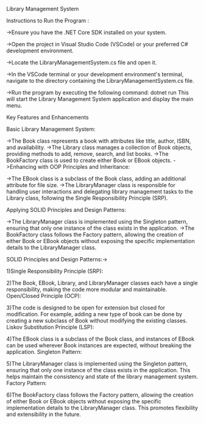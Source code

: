 Library Management System

Instructions to Run the Program :

->Ensure you have the .NET Core SDK installed on your system.

->Open the project in Visual Studio Code (VSCode) or your preferred C# development environment.

->Locate the LibraryManagementSystem.cs file and open it.

->In the VSCode terminal or your development environment's terminal, navigate to the directory containing the LibraryManagementSystem.cs file.

->Run the program by executing the following command: dotnet run This will start the Library Management System application and display the main menu.

Key Features and Enhancements

Basic Library Management System:

->The Book class represents a book with attributes like title, author, ISBN, and availability. ->The Library class manages a collection of Book objects, providing methods to add, remove, search, and list books. ->The BookFactory class is used to create either Book or EBook objects. ->Enhancing with OOP Principles and Inheritance:

->The EBook class is a subclass of the Book class, adding an additional attribute for file size. ->The LibraryManager class is responsible for handling user interactions and delegating library management tasks to the Library class, following the Single Responsibility Principle (SRP).

Applying SOLID Principles and Design Patterns:

->The LibraryManager class is implemented using the Singleton pattern, ensuring that only one instance of the class exists in the application. ->The BookFactory class follows the Factory pattern, allowing the creation of either Book or EBook objects without exposing the specific implementation details to the LibraryManager class.

SOLID Principles and Design Patterns:->

1)Single Responsibility Principle (SRP):

2)The Book, EBook, Library, and LibraryManager classes each have a single responsibility, making the code more modular and maintainable. Open/Closed Principle (OCP):

3)The code is designed to be open for extension but closed for modification. For example, adding a new type of book can be done by creating a new subclass of Book without modifying the existing classes. Liskov Substitution Principle (LSP):

4)The EBook class is a subclass of the Book class, and instances of EBook can be used wherever Book instances are expected, without breaking the application. Singleton Pattern:

5)The LibraryManager class is implemented using the Singleton pattern, ensuring that only one instance of the class exists in the application. This helps maintain the consistency and state of the library management system. Factory Pattern:

6)The BookFactory class follows the Factory pattern, allowing the creation of either Book or EBook objects without exposing the specific implementation details to the LibraryManager class. This promotes flexibility and extensibility in the future.